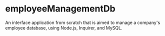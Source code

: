 # employeeManagementDb
An interface application from scratch that is aimed to manage a company's employee database, using Node.js, Inquirer, and MySQL.

